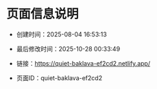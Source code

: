 # 页面信息说明

- 创建时间：2025-08-04 16:53:13

- 最后修改时间：2025-10-28 00:33:49

- 链接：https://quiet-baklava-ef2cd2.netlify.app/

- 页面ID：quiet-baklava-ef2cd2